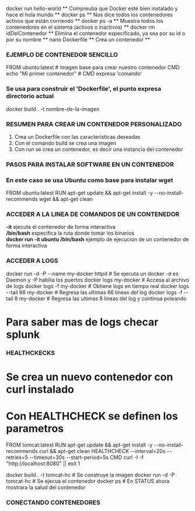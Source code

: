 docker run hello-world ** Compreuba que Docker esté bien instalado y hace el hola mundo **
docker ps ** Nos dice todos los contenedores activos que están corriendo **
docker ps -a ** Muestra todos los contenedores en el sistema (activos o inactivos) **
docker rm idDelContenedor ** Elimina el contenedor especificado, ya sea por su id o por su nombre **
nano Dockerfile ** Crea un contenedor **

### EJEMPLO DE CONTENEDOR SENCILLO
FROM ubuntu:latest # Imagen base para crear nuestro contenedor
CMD echo "Mi primer contenedor" # CMD expresa 'comando'
### Se usa para construir el 'Dockerfile', el punto expresa directorio actual
docker build . -t nombre-de-la-imagen

### RESUMEN PARA CREAR UN CONTENEDOR PERSONALIZADO
1) Crea un Dockerfile con las características deseadas
2) Con el comando build se crea una imagen
3) Con run se crea un contenedor, es decir una instancia del contenedor

### PASOS PARA INSTALAR SOFTWARE EN UN CONTENEDOR
### En este caso se usa Ubuntu como base para instalar wget
FROM ubuntu:latest
RUN apt-get update && apt-get install -y --no-install-recommends wget && apt-get clean

### ACCEDER A LA LINEA DE COMANDOS DE UN CONTENEDOR
**-it** ejecuta el contenedor de forma interactiva  
**/bin/bash** especifica la ruta donde tomar los binarios  
**docker run -it ubuntu /bin/bash** ejemplo de ejecucion de un contenedor de forma interactiva

### ACCEDER A LOGS
docker run -d -P --name my-docker httpd # Se ejecuta un docker -d es Daemon y -P habilia los puertos
docker logs my-docker # Accesa al archivo de logs
docker logs -f my-docker # Obtiene logs en tiempo real
docker logs --tail 66 my-docker # Regresa las ultimas 66 lineas del log
docker logs -f --tail 8 my-docker # Regresa las ultimas 8 lineas del log y continua poleando
# Para saber mas de logs checar splunk

### HEALTHCKECKS
# Se crea un nuevo contenedor con curl instalado
# Con HEALTHCHECK se definen los parametros
FROM tomcat:latest
RUN apt-get update && apt-get install -y --no-install-recommends curl && apt-get clean
HEALTHCHECK --interval=20s --retries=5 --timeout=30s --start-period=5s CMD curl -I -f "http://localhost:8080" || exit 1

docker build . -t tomcat-hc # Se construye la imagen
docker run -d -P tomcat-hc # Se ejecua el contenedor
docker ps # En STATUS ahora mostrara la salud del contenedor

### CONECTANDO CONTENEDORES